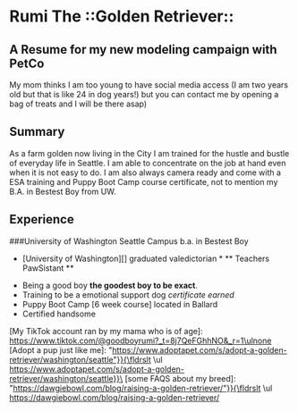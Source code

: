 # Rumi The ::Golden Retriever::
## A Resume for my new modeling campaign with PetCo
My mom thinks I am too young to have social media access (I am two years old but that is like 24 in dog years!) but you can contact me by opening a bag of treats and I will be there asap)

## Summary
As a farm golden now living in the City I am trained for the hustle and bustle of everyday life in Seattle. I am able to concentrate on the job at hand even when it is not easy to do. I am also always camera ready and come with a ESA training and Puppy Boot Camp course certificate, not to mention my B.A. in Bestest Boy from UW. 

## Experience 
###University of Washington Seattle Campus b.a. in Bestest Boy
* [University of Washington][] graduated valedictorian *
** Teachers PawSistant **
- Being a good boy **the goodest boy to be exact**.
- Training to be a emotional support dog *certificate earned*
- Puppy Boot Camp [6 week course] located in Ballard
- Certified handsome

[My TikTok account ran by my mama who is of age]: https://www.tiktok.com/@goodboyrumi?_t=8j7QeFGhhNO&_r=1\ulnone \
[Adopt a pup just like me]: "https://www.adoptapet.com/s/adopt-a-golden-retriever/washington/seattle"}}{\fldrslt \ul https://www.adoptapet.com/s/adopt-a-golden-retriever/washington/seattle}}\
[some FAQS about my breed]: "https://dawgiebowl.com/blog/raising-a-golden-retriever/"}}{\fldrslt \ul https://dawgiebowl.com/blog/raising-a-golden-retriever/ 
